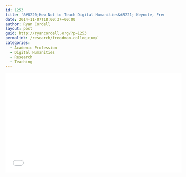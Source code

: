 ```yaml
---
id: 1253
title: '&#8220;How Not to Teach Digital Humanities&#8221; Keynote, Freedman Center for Digital Scholarship Pedagogy and Practices Colloquium'
date: 2014-11-07T18:00:37+00:00
author: Ryan Cordell
layout: post
guid: http://ryancordell.org/?p=1253
permalink: /research/freedman-colloquium/
categories:
  - Academic Profession
  - Digital Humanities
  - Research
  - Teaching
---
```

<iframe width="560" height="315" src="//www.youtube.com/embed/PoaKhHhZ-_Y?list=PLBELrG1nZ2U7uwRc5kwZPdnt2tKYkf9pv" frameborder="0" allowfullscreen></iframe>